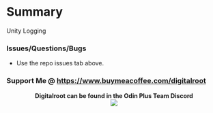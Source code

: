 # Summary
Unity Logging

### Issues/Questions/Bugs
- Use the repo issues tab above.

### Support Me @ https://www.buymeacoffee.com/digitalroot


<p align="center">
<b>Digitalroot can be found in the Odin Plus Team Discord</b><br />
  <a href="https://discord.gg/BHbTumqG7U" target="_blank"><img src="https://digitalroot.net/img/odinplusdisc.png"></a>
</p>
